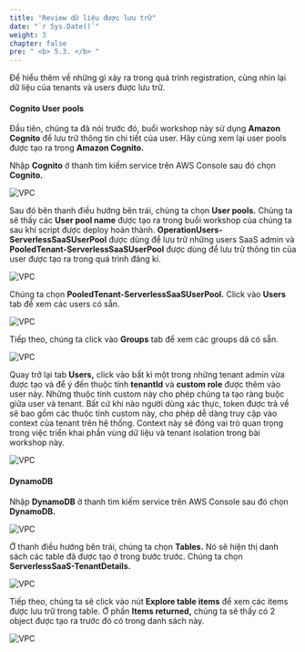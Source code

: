 ```yaml
---
title: "Review dữ liệu được lưu trữ"
date: "`r Sys.Date()`"
weight: 3
chapter: false
pre: " <b> 5.3. </b> "
---
```


Để hiểu thêm về những gì xảy ra trong quá trình registration, cùng nhìn lại dữ liệu của tenants và users được lưu trữ.

#### Cognito User pools

Đầu tiên, chúng ta đã nói trước đó, buổi workshop này sử dụng **Amazon Cognito** để lưu trữ thông tin chi tiết của user. Hãy cùng xem lại user pools được tạo ra trong **Amazon Cognito.**

Nhập **Cognito** ở thanh tìm kiếm service trên AWS Console sau đó chọn **Cognito.**

![VPC](/images/4.6-data/5.3-1edit.png)

Sau đó bên thanh điều hướng bên trái, chúng ta chọn **User pools.** Chúng ta sẽ thấy các **User pool name** được tạo ra trong buổi workshop của chúng ta sau khi script được deploy hoàn thành. **OperationUsers-ServerlessSaaSUserPool** được dùng để lưu trữ những users SaaS admin và **PooledTenant-ServerlessSaaSUserPool** được dùng để lưu trữ thông tin của user được tạo ra trong quá trình đăng kí.

![VPC](/images/4.6-data/5.3-2edit.png)

Chúng ta chọn **PooledTenant-ServerlessSaaSUserPool.** Click vào **Users** tab để xem các users có sẵn.

![VPC](/images/4.6-data/5.3-3edit.png)

Tiếp theo, chúng ta click vào **Groups** tab để xem các groups dã có sẵn.

![VPC](/images/4.6-data/5.3-4edit.png)

Quay trở lại tab **Users,** click vào bất kì một trong những tenant admin vừa được tạo và để ý đến thuộc tính **tenantId** và **custom role** được thêm vào user này. Những thuộc tính custom này cho phép chúng ta tạo ràng buộc giữa user và tenant. Bất cứ khi nào người dùng xác thực, token được trả về sẽ bao gồm các thuộc tính custom này, cho phép dễ dàng truy cập vào context của tenant trên hệ thống. Context này sẽ đóng vai trò quan trọng trong việc triển khai phần vùng dữ liệu và tenant isolation trong bài workshop này.

![VPC](/images/4.6-data/4.6-5.png)

#### DynamoDB

Nhập **DynamoDB** ở thanh tìm kiếm service trên AWS Console sau đó chọn **DynamoDB.**

![VPC](/images/4.6-data/5.3-6edit.png)

Ở thanh điều hướng bên trái, chúng ta chọn **Tables.** Nó sẽ hiện thị danh sách các table đã được tạo ở trong bước trước. Chúng ta chọn **ServerlessSaaS-TenantDetails.**

![VPC](/images/4.6-data/5.3-7edit.png)

Tiếp theo, chúng ta sẽ click vào nút **Explore table items** để xem các items được lưu trữ trong table. Ở phần **Items returned,** chúng ta sẽ thấy có 2 object được tạo ra trước đó có trong danh sách này.

![VPC](/images/4.6-data/5.3-8edit.png)
